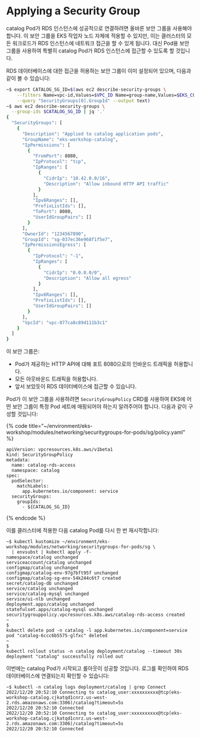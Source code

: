 # Applying a Security Group

catalog Pod가 RDS 인스턴스에 성공적으로 연결하려면 올바른 보안 그룹을 사용해야 합니다. 이 보안 그룹을 EKS 작업자 노드 자체에 적용할 수 있지만, 이는 클러스터의 모든 워크로드가 RDS 인스턴스에 네트워크 접근을 할 수 있게 됩니다. 대신 Pod용 보안 그룹을 사용하여 특별히 catalog Pod가 RDS 인스턴스에 접근할 수 있도록 할 것입니다.

RDS 데이터베이스에 대한 접근을 허용하는 보안 그룹이 이미 설정되어 있으며, 다음과 같이 볼 수 있습니다:

```bash
~$ export CATALOG_SG_ID=$(aws ec2 describe-security-groups \
    --filters Name=vpc-id,Values=$VPC_ID Name=group-name,Values=$EKS_CLUSTER_NAME-catalog \
    --query "SecurityGroups[0].GroupId" --output text)
~$ aws ec2 describe-security-groups \
  --group-ids $CATALOG_SG_ID | jq '.'
{
  "SecurityGroups": [
    {
      "Description": "Applied to catalog application pods",
      "GroupName": "eks-workshop-catalog",
      "IpPermissions": [
        {
          "FromPort": 8080,
          "IpProtocol": "tcp",
          "IpRanges": [
            {
              "CidrIp": "10.42.0.0/16",
              "Description": "Allow inbound HTTP API traffic"
            }
          ],
          "Ipv6Ranges": [],
          "PrefixListIds": [],
          "ToPort": 8080,
          "UserIdGroupPairs": []
        }
      ],
      "OwnerId": "1234567890",
      "GroupId": "sg-037ec36e968f1f5e7",
      "IpPermissionsEgress": [
        {
          "IpProtocol": "-1",
          "IpRanges": [
            {
              "CidrIp": "0.0.0.0/0",
              "Description": "Allow all egress"
            }
          ],
          "Ipv6Ranges": [],
          "PrefixListIds": [],
          "UserIdGroupPairs": []
        }
      ],
      "VpcId": "vpc-077ca8c89d111b3c1"
    }
  ]
}
```



이 보안 그룹은:

* Pod가 제공하는 HTTP API에 대해 포트 8080으로의 인바운드 트래픽을 허용합니다.
* 모든 아웃바운드 트래픽을 허용합니다.
* 앞서 보았듯이 RDS 데이터베이스에 접근할 수 있습니다.

Pod가 이 보안 그룹을 사용하려면 `SecurityGroupPolicy` CRD를 사용하여 EKS에 어떤 보안 그룹이 특정 Pod 세트에 매핑되어야 하는지 알려주어야 합니다. 다음과 같이 구성할 것입니다:

{% code title="~/environment/eks-workshop/modules/networking/securitygroups-for-pods/sg/policy.yaml" %}
```
apiVersion: vpcresources.k8s.aws/v1beta1
kind: SecurityGroupPolicy
metadata:
  name: catalog-rds-access
  namespace: catalog
spec:
  podSelector:
    matchLabels:
      app.kubernetes.io/component: service
  securityGroups:
    groupIds:
      - ${CATALOG_SG_ID}

```
{% endcode %}

이를 클러스터에 적용한 다음 catalog Pod를 다시 한 번 재시작합니다:

```
~$ kubectl kustomize ~/environment/eks-workshop/modules/networking/securitygroups-for-pods/sg \
  | envsubst | kubectl apply -f-
namespace/catalog unchanged
serviceaccount/catalog unchanged
configmap/catalog unchanged
configmap/catalog-env-97g7bft95f unchanged
configmap/catalog-sg-env-54k244c6t7 created
secret/catalog-db unchanged
service/catalog unchanged
service/catalog-mysql unchanged
service/ui-nlb unchanged
deployment.apps/catalog unchanged
statefulset.apps/catalog-mysql unchanged
securitygrouppolicy.vpcresources.k8s.aws/catalog-rds-access created
~
$
kubectl delete pod -n catalog -l app.kubernetes.io/component=service
pod "catalog-6ccc6b5575-glfxc" deleted
~
$
kubectl rollout status -n catalog deployment/catalog --timeout 30s
deployment "catalog" successfully rolled out
```

이번에는 catalog Pod가 시작되고 롤아웃이 성공할 것입니다. 로그를 확인하여 RDS 데이터베이스에 연결되는지 확인할 수 있습니다:

```
~$ kubectl -n catalog logs deployment/catalog | grep Connect
2022/12/20 20:52:10 Connecting to catalog_user:xxxxxxxxxx@tcp(eks-workshop-catalog.cjkatqd1cnrz.us-west-2.rds.amazonaws.com:3306)/catalog?timeout=5s
2022/12/20 20:52:10 Connected
2022/12/20 20:52:10 Connecting to catalog_user:xxxxxxxxxx@tcp(eks-workshop-catalog.cjkatqd1cnrz.us-west-2.rds.amazonaws.com:3306)/catalog?timeout=5s
2022/12/20 20:52:10 Connected
```



